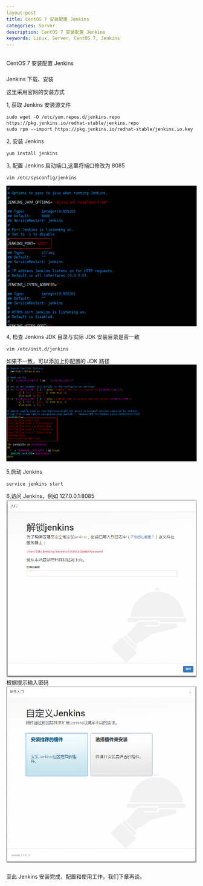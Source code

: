 ```yaml
---
layout:post
title: CentOS 7 安装配置 Jenkins
categories: Server
description: CentOS 7 安装配置 Jenkins
keywords: Linux, Server, CentOS 7, Jenkins
---
```


##
CentOS 7 安装配置 Jenkins



###
Jenkins 下载、安装

这里采用官网的安装方式

1, 获取 Jenkins 安装源文件
```
sudo wget -O /etc/yum.repos.d/jenkins.repo https://pkg.jenkins.io/redhat-stable/jenkins.repo
sudo rpm --import https://pkg.jenkins.io/redhat-stable/jenkins.io.key
```
2, 安装 Jenkins 
```
yum install jenkins
```

3, 配置 Jenkins 启动端口,这里将端口修改为 8085
```
vim /etc/sysconfig/jenkins
```
![修改结果](/images/posts/server/jenkins-port-config.png)

4, 检查 Jenkins JDK 目录与实际 JDK 安装目录是否一致
```
vim /etc/init.d/jenkins
```
如果不一致，可以添加上你配置的 JDK 路径
![修改结果](/images/posts/server/jenkins-jdk-config.png)

5,启动 Jenkins
```
service jenkins start
```

6,访问 Jenkins，例如 127.0.0.1:8085
![修改结果](/images/posts/server/jenkins-first-login.png)
根据提示输入密码
![修改结果](/images/posts/server/jenkins-login.png)

###
至此 Jenkins 安装完成，配置和使用工作，我们下章再谈。


